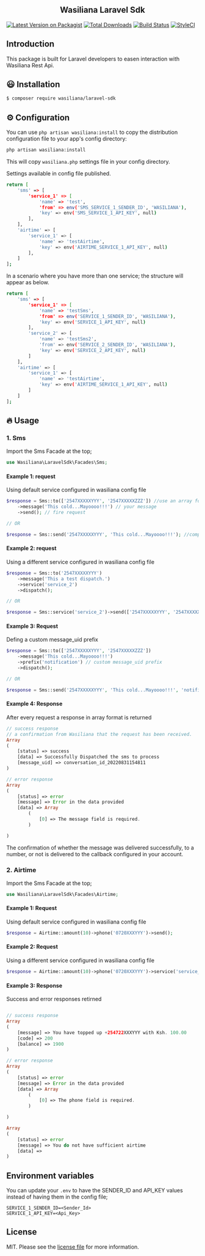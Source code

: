 <h2 align="center">
    Wasiliana Laravel Sdk
</h2>

<p align="center">

[![Latest Version on Packagist][ico-version]][link-packagist]
[![Total Downloads][ico-downloads]][link-downloads]
[![Build Status][ico-travis]][link-travis]
[![StyleCI][ico-styleci]][link-styleci]

</p>

## Introduction

This package is built for Laravel developers to easen interaction with Wasiliana Rest Api.

## :smiley: Installation

```bash
$ composer require wasiliana/laravel-sdk
```

## :gear: Configuration

You can use `php artisan wasiliana:install` to copy the distribution configuration file to your app's config directory:

```bash
php artisan wasiliana:install
```

This will copy `wasiliana.php` settings file in your config directory.

Settings available in config file published.

```bash
return [
    'sms' => [
        'service_1' => [
            'name' => 'test',
            'from' => env('SMS_SERVICE_1_SENDER_ID', 'WASILIANA'),
            'key' => env('SMS_SERVICE_1_API_KEY', null)
        ],
    ],
    'airtime' => [
        'service_1' => [
            'name' => 'testAirtime',
            'key' => env('AIRTIME_SERVICE_1_API_KEY', null)
        ],
    ]
];
```

In a scenario where you have more than one service; the structure will appear as below.

```bash
return [
    'sms' => [
        'service_1' => [
            'name' => 'testSms',
            'from' => env('SERVICE_1_SENDER_ID', 'WASILIANA'),
            'key' => env('SERVICE_1_API_KEY', null)
        ],
        'service_2' => [
            'name' => 'testSms2',
            'from' => env('SERVICE_2_SENDER_ID', 'WASILIANA'),
            'key' => env('SERVICE_2_API_KEY', null)
        ]
    ],
    'airtime' => [
        'service_1' => [
            'name' => 'testAirtime',
            'key' => env('AIRTIME_SERVICE_1_API_KEY', null)
        ]
    ]
];
```

## :fire: Usage

### 1. Sms

Import the Sms Facade at the top;

```php
use Wasiliana\LaravelSdk\Facades\Sms;
```

#### Example 1: request
Using default service configured in wasiliana config file

```php
$response = Sms::to(['2547XXXXXYYY', '2547XXXXXZZZ']) //use an array for multiple recipients
    ->message('This cold...Mayoooo!!!') // your message
    ->send(); // fire request

// OR

$response = Sms::send('2547XXXXXYYY', 'This cold...Mayoooo!!!'); //compose message, add recipients and send
```

#### Example 2: request 
Using a different service configured in wasiliana config file

```php
$response = Sms::to('2547XXXXXYYY')
    ->message('This a test dispatch.')
    ->service('service_2')
    ->dispatch();

// OR

$response = Sms::service('service_2')->send(['2547XXXXXYYY', '2547XXXXXZZZ'], 'This a send test using a different service.'); // for multiple recipients use an array
```

#### Example 3: Request
Defing a custom message_uid prefix

```php
$response = Sms::to(['2547XXXXXYYY', '2547XXXXXZZZ'])
    ->message('This cold...Mayoooo!!!')
    ->prefix('notification') // custom message_uid prefix 
    ->dispatch();

// OR

$response = Sms::send('2547XXXXXYYY', 'This cold...Mayoooo!!!', 'notification');
```

#### Example 4: Response
After every request a response in array format is returned

```php
// success response
// a confirmation from Wasiliana that the request has been received.
Array
(
    [status] => success
    [data] => Successfully Dispatched the sms to process
    [message_uid] => conversation_id_20220831154811
)

// error response
Array
(
    [status] => error
    [message] => Error in the data provided
    [data] => Array
        (
            [0] => The message field is required.
        )

)
```

The confirmation of whether the message was delivered successfully, to a number, or not is delivered to the callback configured in your account.

### 2. Airtime

Import the Sms Facade at the top;

```php
use Wasiliana\LaravelSdk\Facades\Airtime;
```

#### Example 1: Request
Using default service configured in wasiliana config file

```php
$response = Airtime::amount(10)->phone('0720XXXYYY')->send();
```

#### Example 2: Request
Using a different service configured in wasiliana config file

```php
$response = Airtime::amount(10)->phone('0720XXXYYY')->service('service_2')->send();
```

#### Example 3: Response
Success and error responses retirned

```php

// success response
Array
(
    [message] => You have topped up +254722XXXYYY with Ksh. 100.00
    [code] => 200
    [balance] => 1900
)

// error response
Array
(
    [status] => error
    [message] => Error in the data provided
    [data] => Array
        (
            [0] => The phone field is required.
        )

)

Array
(
    [status] => error
    [message] => You do not have sufficient airtime
    [data] => 
)
```

## Environment variables
You can update your `.env` to have the SENDER_ID and API_KEY values instead of having them in the config file;

```dotenv
SERVICE_1_SENDER_ID=<Sender_Id>
SERVICE_1_API_KEY=<Api_Key>
```

## License

MIT. Please see the [license file](license.md) for more information.

[ico-version]: https://img.shields.io/packagist/v/wasiliana/laravel-sdk.svg?style=flat-square
[ico-downloads]: https://img.shields.io/packagist/dt/wasiliana/laravel-sdk.svg?style=flat-square
[ico-travis]: https://img.shields.io/travis/wasiliana/laravel-sdk/master.svg?style=flat-square
[ico-styleci]: https://styleci.io/repos/12345678/shield
[link-packagist]: https://packagist.org/packages/wasiliana/laravel-sdk
[link-downloads]: https://packagist.org/packages/wasiliana/laravel-sdk
[link-travis]: https://travis-ci.org/wasiliana/laravel-sdk
[link-styleci]: https://styleci.io/repos/12345678
[link-author]: https://github.com/wasiliana
[link-contributors]: ../../contributors
